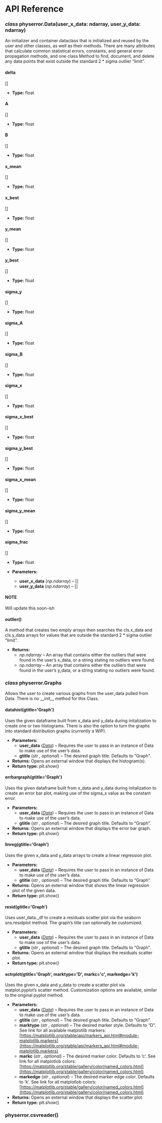# API Reference

### *class* physerror.Data(user_x_data: ndarray, user_y_data: ndarray)

An initializer and container dataclass that is initialized and reused
by the user and other classes, as well as their methods. There are many
attributes that calculate common statistical errors, constants, and
general error propagation methods, and one class Method to find, document,
and delete any data points that exist outside the standard 2 \* sigma outlier
“limit”.

#### delta

[]

* **Type:**
  float

#### A

[]

* **Type:**
  float

#### B

[]

* **Type:**
  float

#### x_mean

[]

* **Type:**
  float

#### x_best

[]

* **Type:**
  float

#### y_mean

[]

* **Type:**
  float

#### y_best

[]

* **Type:**
  float

#### sigma_y

[]

* **Type:**
  float

#### sigma_A

[]

* **Type:**
  float

#### sigma_B

[]

* **Type:**
  float

#### sigma_x

[]

* **Type:**
  float

#### sigma_x_best

[]

* **Type:**
  float

#### sigma_y_best

[]

* **Type:**
  float

#### sigma_x_mean

[]

* **Type:**
  float

#### sigma_y_mean

[]

* **Type:**
  float

#### sigma_frac

[]

* **Type:**
  float

* **Parameters:**
  * **user_x_data** (*np.ndarray*) – []
  * **user_y_data** (*np.ndarray*) – []

#### NOTE
Will update this soon-ish

#### outlier()

A method that creates two empty arrays then searches the
cls.x_data and cls.y_data arrays for values that are outside
the standard 2 \* sigma outlier “limit”.

* **Returns:**
  * *np.ndarray* – An array that contains either the outliers that were found
    in the user’s x_data, or a string stating no outliers were
    found.
  * *np.ndarray* – An array that contains either the outliers that were found
    in the user’s y_data, or a string stating no outliers were
    found.

### *class* physerror.Graphs

Allows the user to create various graphs from the user_data
pulled from Data. There is no \_\_init_\_ method for this Class.

#### datahist(gtitle='Graph')

Uses the given dataframe built from x_data and y_data during
initalization to create one or two histograms. There is also
the option to turn the graphs into standard distribution
graphs (currently a WIP).

* **Parameters:**
  * **user_data** ([*Data*](#physerror.Data)) – Requires the user to pass in an instance of
    Data to make use of the user’s data.
  * **gtitle** (*str* *,* *optional*) – The desired graph title. Defaults to “Graph”.
* **Returns:**
  Opens an external window that displays the
  histogram(s).
* **Return type:**
  plt.show()

#### errbargraph(gtitle='Graph')

Uses the given dataframe built from x_data and y_data during
initalization to create an error bar plot, making use of
the sigma_x value as the constant error.

* **Parameters:**
  * **user_data** ([*Data*](#physerror.Data)) – Requires the user to pass in an instance of
    Data to make use of the user’s data.
  * **gtitle** (*str* *,* *optional*) – The desired graph title. Defaults to “Graph”.
* **Returns:**
  Opens an external window that displays the
  error bar graph.
* **Return type:**
  plt.show()

#### linreg(gtitle='Graph')

Uses the given x_data and y_data arrays to create a linear
regression plot.

* **Parameters:**
  * **user_data** ([*Data*](#physerror.Data)) – Requires the user to pass in an instance of
    Data to make use of the user’s data.
  * **gtitle** (*str* *,* *optional*) – The desired graph title. Defaults to “Graph”.
* **Returns:**
  Opens an external window that shows the linear
  regression plot of the given data.
* **Return type:**
  plt.show()

#### resid(gtitle='Graph')

Uses user_data._df to create a residuals scatter plot
via the seaborn sns.residplot method. The graph’s
title can optionally be customized.

* **Parameters:**
  * **user_data** ([*Data*](#physerror.Data)) – Requires the user to pass in an instance of
    Data to make use of the user’s data.
  * **gtitle** (*str* *,* *optional*) – The desired graph title. Defaults to “Graph”.
* **Returns:**
  Opens an external window that displays the residuals scatter plot.
* **Return type:**
  plt.show()

#### sctrplot(gtitle='Graph', marktype='D', markc='c', markedge='k')

Uses the given x_data and y_data to create a scatter plot
via matplot.pyplot’s scatter method. Customization options
are available, similar to the original pyplot method.

* **Parameters:**
  * **user_data** ([*Data*](#physerror.Data)) – Requires the user to pass in an instance of
    Data to make use of the user’s data.
  * **gtitle** (*str* *,* *optional*) – The desired graph title. Defaults to “Graph”.
  * **marktype** (*str* *,* *optional*) – The desired marker style. Defaults to “D”.
    See link for all available matplotlib markers:
    [https://matplotlib.org/stable/api/markers_api.html#module-matplotlib.markers](https://matplotlib.org/stable/api/markers_api.html#module-matplotlib.markers)
  * **markc** (*str* *,* *optional*) – The desired marker color. Defaults to ‘c’.
    See link for all matplotlob colors:
    [https://matplotlib.org/stable/gallery/color/named_colors.html](https://matplotlib.org/stable/gallery/color/named_colors.html)
  * **markedge** (*str* *,* *optional*) – The desired marker edge color. Defaults to ‘k’.
    See link for all matplotlob colors:
    [https://matplotlib.org/stable/gallery/color/named_colors.html](https://matplotlib.org/stable/gallery/color/named_colors.html)
* **Returns:**
  Opens an external window that displays the scatter plot.
* **Return type:**
  plt.show()

### physerror.csvreader()
